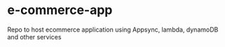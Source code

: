 # e-commerce-app
Repo to host ecommerce application using Appsync, lambda, dynamoDB and other services
